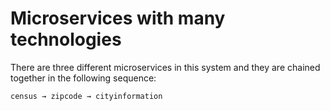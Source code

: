 # Microservices with many technologies

There are three different microservices in this system and they are chained together in the following sequence:

`census → zipcode → cityinformation`